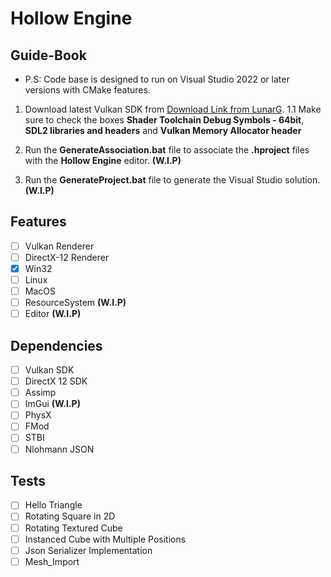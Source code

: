 # Hollow Engine

## Guide-Book

- P.S: Code base is designed to run on Visual Studio 2022 or later versions with CMake features.

1. Download latest Vulkan SDK from [Download Link from LunarG](https://sdk.lunarg.com/sdk/download/latest/windows/vulkan-sdk.exe).
1.1 Make sure to check the boxes <b>Shader Toolchain Debug Symbols - 64bit</b>, <b>SDL2 libraries and headers</b> and <b>Vulkan Memory Allocator header</b>

2. Run the <b>GenerateAssociation.bat</b> file to associate the <b>.hproject</b> files with the <b>Hollow Engine</b> editor. <b>(W.I.P)</b>
3. Run the <b>GenerateProject.bat</b> file to generate the Visual Studio solution. <b>(W.I.P)</b>

## Features
- [ ] Vulkan Renderer
- [ ] DirectX-12 Renderer
- [x] Win32
- [ ] Linux
- [ ] MacOS
- [ ] ResourceSystem <b>(W.I.P)</b>
- [ ] Editor <b>(W.I.P)</b>

## Dependencies
- [ ] Vulkan SDK
- [ ] DirectX 12 SDK
- [ ] Assimp
- [ ] ImGui <b>(W.I.P)</b>
- [ ] PhysX
- [ ] FMod
- [ ] STBI
- [ ] Nlohmann JSON

## Tests
- [ ] Hello Triangle
- [ ] Rotating Square in 2D
- [ ] Rotating Textured Cube
- [ ] Instanced Cube with Multiple Positions
- [ ] Json Serializer Implementation
- [ ] Mesh_Import